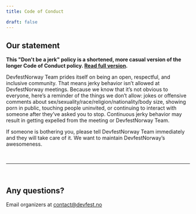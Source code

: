 ```yaml
---
title: Code of Conduct

draft: false
---
```


## Our statement

__This "Don't be a jerk" policy is a shortened, more casual version of the longer Code of Conduct policy. [Read full version](http://meta.wikimedia.org/wiki/Don%27t_be_a_dick).__

DevfestNorway Team prides itself on being an open, respectful, and inclusive community. That means jerky behavior isn’t allowed at DevfestNorway meetings. Because we know that it’s not obvious to everyone, here’s a reminder of the things we don’t allow: jokes or offensive comments about sex/sexuality/race/religion/nationality/body size, showing porn in public, touching people uninvited, or continuing to interact with someone after they’ve asked you to stop. Continuous jerky behavior may result in getting expelled from the meeting or DevfestNorway Team.

If someone is bothering you, please tell DevfestNorway Team immediately and they will take care of it. We want to maintain DevfestNorway’s awesomeness.

&nbsp;
* * *
&nbsp;

## Any questions?
Email organizers at [contact@devfest.no](mailto:contact@devfest.no)

